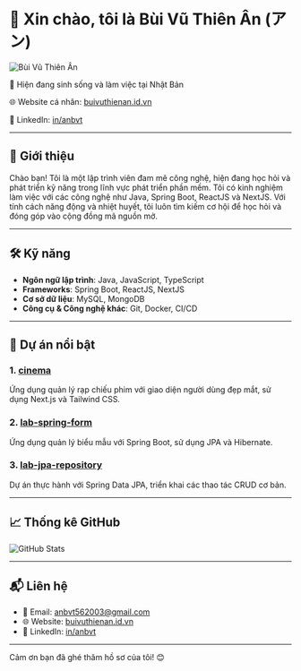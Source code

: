 # 👋 Xin chào, tôi là Bùi Vũ Thiên Ân (アン)

![Bùi Vũ Thiên Ân](https://avatars.githubusercontent.com/u/97626954?v=4)

📍 Hiện đang sinh sống và làm việc tại Nhật Bản

🌐 Website cá nhân: [buivuthienan.id.vn](https://buivuthienan.id.vn/)

🔗 LinkedIn: [in/anbvt](https://www.linkedin.com/in/anbvt)

---

## 💼 Giới thiệu

Chào bạn! Tôi là một lập trình viên đam mê công nghệ, hiện đang học hỏi và phát triển kỹ năng trong lĩnh vực phát triển phần mềm. Tôi có kinh nghiệm làm việc với các công nghệ như Java, Spring Boot, ReactJS và NextJS. Với tính cách năng động và nhiệt huyết, tôi luôn tìm kiếm cơ hội để học hỏi và đóng góp vào cộng đồng mã nguồn mở.

---

## 🛠️ Kỹ năng

- **Ngôn ngữ lập trình**: Java, JavaScript, TypeScript
- **Frameworks**: Spring Boot, ReactJS, NextJS
- **Cơ sở dữ liệu**: MySQL, MongoDB
- **Công cụ & Công nghệ khác**: Git, Docker, CI/CD

---

## 📂 Dự án nổi bật

### 1. [cinema](https://github.com/anbvt/cinema)
Ứng dụng quản lý rạp chiếu phim với giao diện người dùng đẹp mắt, sử dụng Next.js và Tailwind CSS.

### 2. [lab-spring-form](https://github.com/anbvt/lab-spring-form)
Ứng dụng quản lý biểu mẫu với Spring Boot, sử dụng JPA và Hibernate.

### 3. [lab-jpa-repository](https://github.com/anbvt/lab-jpa-repository)
Dự án thực hành với Spring Data JPA, triển khai các thao tác CRUD cơ bản.

---

## 📈 Thống kê GitHub

![GitHub Stats](https://github-readme-stats.vercel.app/api?username=anbvt&show_icons=true&hide_title=true&count_private=true&hide=prs)

---

## 📬 Liên hệ

- 📧 Email: [anbvt562003@gmail.com](mailto:anbvt562003@gmail.com)
- 🌐 Website: [buivuthienan.id.vn](https://buivuthienan.id.vn/)
- 🔗 LinkedIn: [in/anbvt](https://www.linkedin.com/in/anbvt)

---

Cảm ơn bạn đã ghé thăm hồ sơ của tôi! 😊
